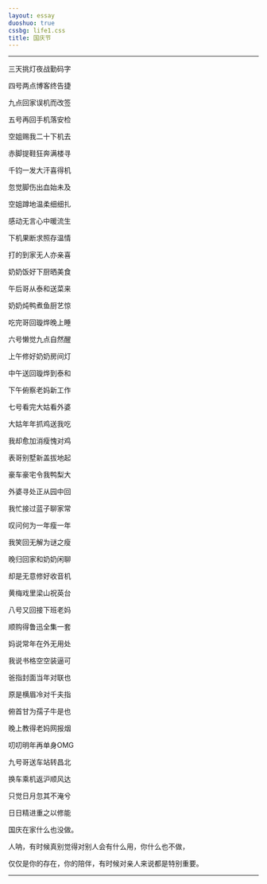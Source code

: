 ```yaml
---
layout: essay
duoshuo: true
cssbg: life1.css
title: 国庆节
---
```


----------

三天挑灯夜战勤码字

四号两点博客终告捷

九点回家误机而改签

五号再回手机落安检

空姐赐我二十下机去

>>


赤脚提鞋狂奔满楼寻

千钧一发大汗喜得机

忽觉脚伤出血始未及

空姐蹲地温柔细细扎

感动无言心中暖流生

下机果断求照存温情

>>


打的到家无人亦亲喜

奶奶饭好下厨晒美食

午后哥从泰和送菜来

奶奶炖鸭煮鱼厨艺惊

吃完哥回璇烨晚上睡

>>


六号懒觉九点自然醒

上午修好奶奶房间灯

中午送回璇烨到泰和

下午俯察老妈新工作

>>


七号看完大姑看外婆

大姑年年抓鸡送我吃

我却愈加消瘦愧对鸡

表哥别墅新盖拔地起

豪车豪宅令我鸭梨大

>>


外婆寻处正从园中回

我忙接过蓝子聊家常

叹问何为一年瘦一年

我笑回无解为谜之瘦

晚归回家和奶奶闲聊

却是无意修好收音机

黄梅戏里梁山祝英台

>>


八号又回接下班老妈

顺购得鲁迅全集一套

妈说常年在外无用处

我说书格空空装逼可

爸指封面当年对联也

原是横眉冷对千夫指

俯首甘为孺子牛是也

晚上教得老妈网报烟

叨叨明年再单身OMG

>>


九号哥送车站转昌北

换车乘机返沪顺风达

只觉日月忽其不淹兮

日日精进重之以修能

>>


国庆在家什么也没做。

人呐，有时候真别觉得对别人会有什么用，你什么也不做，

仅仅是你的存在，你的陪伴，有时候对亲人来说都是特别重要。



>>

---------

